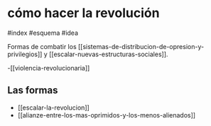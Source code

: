 # cómo hacer la revolución
#index #esquema  #idea

Formas de combatir los [[sistemas-de-distribucion-de-opresion-y-privilegios]] y [[escalar-nuevas-estructuras-sociales]].

-[[violencia-revolucionaria]]

## Las formas

- [[escalar-la-revolucion]]
- [[alianze-entre-los-mas-oprimidos-y-los-menos-alienados]]